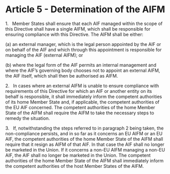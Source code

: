 # Article 5 - Determination of the AIFM


1.   Member States shall ensure that each AIF managed within the scope of this Directive shall have a single AIFM, which shall be responsible for ensuring compliance with this Directive. The AIFM shall be either:

(a) an external manager, which is the legal person appointed by the AIF or on behalf of the AIF and which through this appointment is responsible for managing the AIF (external AIFM); or

(b) where the legal form of the AIF permits an internal management and where the AIF’s governing body chooses not to appoint an external AIFM, the AIF itself, which shall then be authorised as AIFM.

2.   In cases where an external AIFM is unable to ensure compliance with requirements of this Directive for which an AIF or another entity on its behalf is responsible, it shall immediately inform the competent authorities of its home Member State and, if applicable, the competent authorities of the EU AIF concerned. The competent authorities of the home Member State of the AIFM shall require the AIFM to take the necessary steps to remedy the situation.

3.   If, notwithstanding the steps referred to in paragraph 2 being taken, the non-compliance persists, and in so far as it concerns an EU AIFM or an EU AIF, the competent authorities of the home Member State of the AIFM shall require that it resign as AIFM of that AIF. In that case the AIF shall no longer be marketed in the Union. If it concerns a non-EU AIFM managing a non-EU AIF, the AIF shall no longer be marketed in the Union. The competent authorities of the home Member State of the AIFM shall immediately inform the competent authorities of the host Member States of the AIFM.
